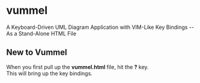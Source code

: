 # vummel
A Keyboard-Driven UML Diagram Application with VIM-Like Key Bindings -- As a Stand-Alone HTML File

## New to Vummel
When you first pull up the **vummel.html** file, hit the **?** key.\
This will bring up the key bindings.
